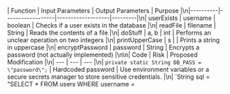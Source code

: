 | Function | Input Parameters | Output Parameters | Purpose |\n|----------|------------------|-------------------|---------|\n| userExists | username | boolean | Checks if a user exists in the database |\n| readFile | filename | String | Reads the contents of a file |\n| doStuff | a, b | int | Performs an unclear operation on two integers |\n| printUpperCase | s |  | Prints a string in uppercase |\n| encryptPassword | password | String | Encrypts a password (not actually implemented) |\n\n| Code | Risk | Proposed Modification |\n| --- | --- | --- |\n| `private static String DB_PASS = \"password\";` | Hardcoded password | Use environment variables or a secure secrets manager to store sensitive credentials. |\n| `String sql = \"SELECT * FROM users WHERE username = 
